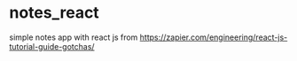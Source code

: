 # notes_react
simple notes app with react js from https://zapier.com/engineering/react-js-tutorial-guide-gotchas/
